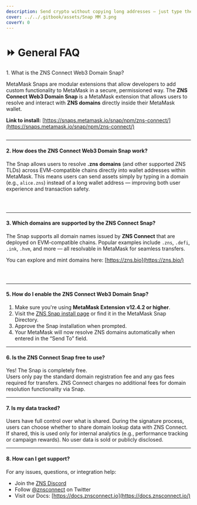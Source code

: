 ```yaml
---
description: Send crypto without copying long addresses — just type the domain and go!
cover: ../../.gitbook/assets/Snap MM 3.png
coverY: 0
---
```


# ⏩ General FAQ



1\. What is the ZNS Connect Web3 Domain Snap?

MetaMask Snaps are modular extensions that allow developers to add custom functionality to MetaMask in a secure, permissioned way. The **ZNS Connect Web3 Domain Snap** is a MetaMask extension that allows users to resolve and interact with **ZNS domains** directly inside their MetaMask wallet.

**Link to install:** [https://snaps.metamask.io/snap/npm/zns-connect/](https://snaps.metamask.io/snap/npm/zns-connect/)

<figure><img src="../../.gitbook/assets/Screenshot 2025-05-23 at 11.58.41.png" alt=""><figcaption></figcaption></figure>

***

#### 2. How does the ZNS Connect Web3 Domain Snap work?

The Snap allows users to resolve **.zns domains** (and other supported ZNS TLDs) across EVM-compatible chains directly into wallet addresses within MetaMask. This means users can send assets simply by typing in a domain (e.g., `alice.zns`) instead of a long wallet address — improving both user experience and transaction safety.

<div><figure><img src="../../.gitbook/assets/Screenshot 2025-05-23 at 11.59.51.png" alt=""><figcaption></figcaption></figure> <figure><img src="../../.gitbook/assets/Screenshot 2025-05-23 at 11.59.58.png" alt=""><figcaption></figcaption></figure> <figure><img src="../../.gitbook/assets/Screenshot 2025-05-23 at 12.00.03.png" alt=""><figcaption></figcaption></figure></div>

***

#### 3. Which domains are supported by the ZNS Connect Snap?

The Snap supports all domain names issued by **ZNS Connect** that are deployed on EVM-compatible chains. Popular examples include `.zns`, `.defi`, `.ink`, `.hvm`, and more — all resolvable in MetaMask for seamless transfers.

You can explore and mint domains here: [https://zns.bio](https://zns.bio/)

<div><figure><img src="../../.gitbook/assets/Screenshot 2025-05-23 at 12.03.25.png" alt=""><figcaption></figcaption></figure> <figure><img src="../../.gitbook/assets/Screenshot 2025-05-23 at 12.02.45.png" alt=""><figcaption></figcaption></figure> <figure><img src="../../.gitbook/assets/Screenshot 2025-05-23 at 12.01.49.png" alt=""><figcaption></figcaption></figure></div>

***

#### 5. How do I enable the ZNS Connect Web3 Domain Snap?

1. Make sure you're using **MetaMask Extension v12.4.2 or higher**.
2. Visit the [ZNS Snap install page](https://snaps.metamask.io/snap/npm/zns-connect/) or find it in the MetaMask Snap Directory.
3. Approve the Snap installation when prompted.
4. Your MetaMask will now resolve ZNS domains automatically when entered in the “Send To” field.

***

#### 6. Is the ZNS Connect Snap free to use?

Yes! The Snap is completely free.\
Users only pay the standard domain registration fee and any gas fees required for transfers. ZNS Connect charges no additional fees for domain resolution functionality via Snap.

***

#### 7. Is my data tracked?

Users have full control over what is shared. During the signature process, users can choose whether to share domain lookup data with ZNS Connect. If shared, this is used only for internal analytics (e.g., performance tracking or campaign rewards). No user data is sold or publicly disclosed.

***

#### 8. How can I get support?

For any issues, questions, or integration help:

* Join the [ZNS Discord](https://discord.gg/znsconnect)
* Follow [@znsconnect](https://twitter.com/znsconnect) on Twitter
* Visit our Docs: [https://docs.znsconnect.io](https://docs.znsconnect.io/)
